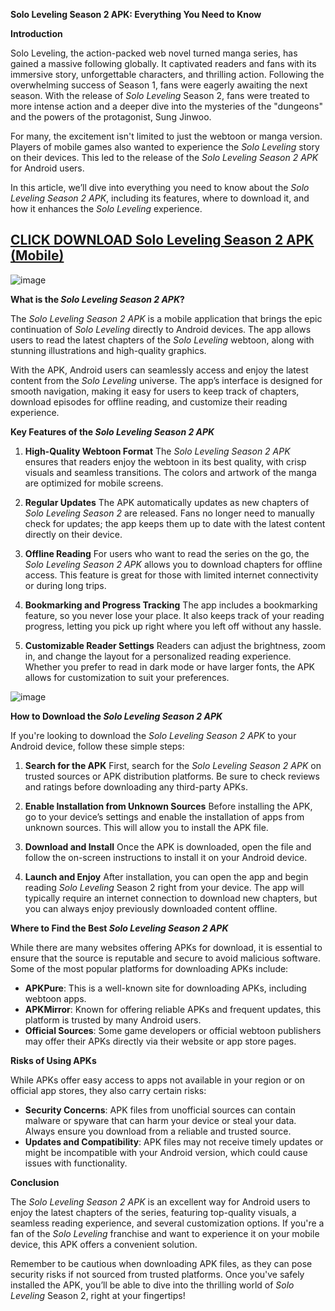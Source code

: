 **Solo Leveling Season 2 APK: Everything You Need to Know**

**Introduction**

Solo Leveling, the action-packed web novel turned manga series, has gained a massive following globally. It captivated readers and fans with its immersive story, unforgettable characters, and thrilling action. Following the overwhelming success of Season 1, fans were eagerly awaiting the next season. With the release of *Solo Leveling* Season 2, fans were treated to more intense action and a deeper dive into the mysteries of the "dungeons" and the powers of the protagonist, Sung Jinwoo. 

For many, the excitement isn't limited to just the webtoon or manga version. Players of mobile games also wanted to experience the *Solo Leveling* story on their devices. This led to the release of the *Solo Leveling Season 2 APK* for Android users. 

In this article, we’ll dive into everything you need to know about the *Solo Leveling Season 2 APK*, including its features, where to download it, and how it enhances the *Solo Leveling* experience.

## [CLICK DOWNLOAD Solo Leveling Season 2 APK (Mobile)](https://solo-leveling-season-2.modfyp.com/)

![image](https://github.com/user-attachments/assets/6801c39d-3ec8-49b7-9034-867382a786a5)


**What is the *Solo Leveling Season 2 APK*?**

The *Solo Leveling Season 2 APK* is a mobile application that brings the epic continuation of *Solo Leveling* directly to Android devices. The app allows users to read the latest chapters of the *Solo Leveling* webtoon, along with stunning illustrations and high-quality graphics.

With the APK, Android users can seamlessly access and enjoy the latest content from the *Solo Leveling* universe. The app’s interface is designed for smooth navigation, making it easy for users to keep track of chapters, download episodes for offline reading, and customize their reading experience.

**Key Features of the *Solo Leveling Season 2 APK***

1. **High-Quality Webtoon Format**
   The *Solo Leveling Season 2 APK* ensures that readers enjoy the webtoon in its best quality, with crisp visuals and seamless transitions. The colors and artwork of the manga are optimized for mobile screens.

2. **Regular Updates**
   The APK automatically updates as new chapters of *Solo Leveling Season 2* are released. Fans no longer need to manually check for updates; the app keeps them up to date with the latest content directly on their device.

3. **Offline Reading**
   For users who want to read the series on the go, the *Solo Leveling Season 2 APK* allows you to download chapters for offline access. This feature is great for those with limited internet connectivity or during long trips.

4. **Bookmarking and Progress Tracking**
   The app includes a bookmarking feature, so you never lose your place. It also keeps track of your reading progress, letting you pick up right where you left off without any hassle.

5. **Customizable Reader Settings**
   Readers can adjust the brightness, zoom in, and change the layout for a personalized reading experience. Whether you prefer to read in dark mode or have larger fonts, the APK allows for customization to suit your preferences.

![image](https://github.com/user-attachments/assets/29cd6d79-3edb-411c-aea7-3f878884f97c)


**How to Download the *Solo Leveling Season 2 APK***

If you're looking to download the *Solo Leveling Season 2 APK* to your Android device, follow these simple steps:

1. **Search for the APK**
   First, search for the *Solo Leveling Season 2 APK* on trusted sources or APK distribution platforms. Be sure to check reviews and ratings before downloading any third-party APKs.

2. **Enable Installation from Unknown Sources**
   Before installing the APK, go to your device’s settings and enable the installation of apps from unknown sources. This will allow you to install the APK file.

3. **Download and Install**
   Once the APK is downloaded, open the file and follow the on-screen instructions to install it on your Android device.

4. **Launch and Enjoy**
   After installation, you can open the app and begin reading *Solo Leveling* Season 2 right from your device. The app will typically require an internet connection to download new chapters, but you can always enjoy previously downloaded content offline.

**Where to Find the Best *Solo Leveling Season 2 APK*** 

While there are many websites offering APKs for download, it is essential to ensure that the source is reputable and secure to avoid malicious software. Some of the most popular platforms for downloading APKs include:

- **APKPure**: This is a well-known site for downloading APKs, including webtoon apps.
- **APKMirror**: Known for offering reliable APKs and frequent updates, this platform is trusted by many Android users.
- **Official Sources**: Some game developers or official webtoon publishers may offer their APKs directly via their website or app store pages.

**Risks of Using APKs**

While APKs offer easy access to apps not available in your region or on official app stores, they also carry certain risks:

- **Security Concerns**: APK files from unofficial sources can contain malware or spyware that can harm your device or steal your data. Always ensure you download from a reliable and trusted source.
- **Updates and Compatibility**: APK files may not receive timely updates or might be incompatible with your Android version, which could cause issues with functionality.

**Conclusion**

The *Solo Leveling Season 2 APK* is an excellent way for Android users to enjoy the latest chapters of the series, featuring top-quality visuals, a seamless reading experience, and several customization options. If you're a fan of the *Solo Leveling* franchise and want to experience it on your mobile device, this APK offers a convenient solution.

Remember to be cautious when downloading APK files, as they can pose security risks if not sourced from trusted platforms. Once you've safely installed the APK, you’ll be able to dive into the thrilling world of *Solo Leveling* Season 2, right at your fingertips!

